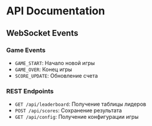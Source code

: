 # API Documentation

## WebSocket Events

### Game Events
- `GAME_START`: Начало новой игры
- `GAME_OVER`: Конец игры
- `SCORE_UPDATE`: Обновление счета

### REST Endpoints
- `GET /api/leaderboard`: Получение таблицы лидеров
- `POST /api/scores`: Сохранение результата
- `GET /api/config`: Получение конфигурации игры
